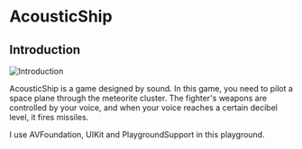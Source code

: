# AcousticShip

## Introduction

![Introduction](./resource/introduction.gif)

AcousticShip is a game designed by sound. In this game, you need to pilot a space plane through the meteorite cluster. The fighter's weapons are controlled by your voice, and when your voice reaches a certain decibel level, it fires missiles.

I use AVFoundation, UIKit and PlaygroundSupport in this playground.